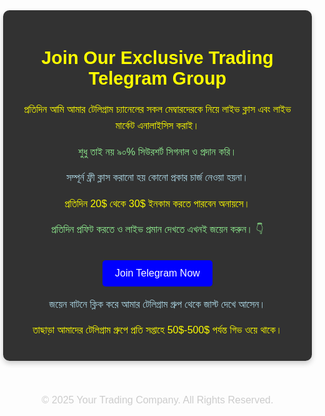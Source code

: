 
<html lang="en">
<head>
    <meta charset="UTF-8">
    <meta name="viewport" content="width=device-width, initial-scale=1.0">
    <meta name="description" content="Join our Telegram group for daily live classes, market analysis, and accurate trading signals.">
    <title>Join Our Trading Community</title>
    <style>
        body {
            font-family: Arial, sans-serif;
            margin: 0;
            padding: 0;
            background: url('market-share-competitor-excellent-growing-with-stocks.jpg') no-repeat center center fixed;
            background-size: cover;
            color: white;
            text-align: center;
        }
        .container {
            max-width: 90%;
            margin: 50px auto;
            padding: 20px;
            background: rgba(0, 0, 0, 0.8);
            border-radius: 10px;
            box-shadow: 0 4px 8px rgba(0, 0, 0, 0.2);
        }
        h1 {
            font-size: 1.8rem;
            margin-bottom: 20px;
            color: yellow;
        }
        p {
            font-size: 1rem;
            line-height: 1.6;
        }
        .yellow {
            color: yellow;
        }
        .green {
            color: lightgreen;
        }
        .blue {
            color: lightblue;
        }
        .cta-button {
            display: inline-block;
            margin-top: 20px;
            padding: 12px 20px;
            font-size: 1rem;
            color: white;
            background: blue;
            text-decoration: none;
            border-radius: 5px;
            transition: background 0.3s;
        }
        .cta-button:hover {
            background: #0056b3;
        }
        footer {
            margin-top: 30px;
            font-size: 0.9rem;
            color: #cccccc;
        }
    </style>
</head>
<body>
    <div class="container">
        <h1>Join Our Exclusive Trading Telegram Group</h1>
        <p class="yellow">প্রতিদিন আমি আমার টেলিগ্রাম চ্যানেলের সকল মেম্বারদেরকে নিয়ে লাইভ ক্লাস এবং লাইভ মার্কেট এনালাইসিস করাই।</p>
        <p class="green">শুধু তাই নয়  ৯০% সিউরশর্ট সিগনাল ও প্রদান করি।</p>
        <p class="blue">সম্পূর্ন ফ্রী ক্লাস করানো হয় কোনো প্রকার চার্জ নেওয়া হয়না।</p>
        <p class="yellow">প্রতিদিন 20$ থেকে 30$ ইনকাম করতে পারবেন অনায়সে।</p>
        <p class="green">প্রতিদিন প্রফিট করতে ও লাইভ প্রমান দেখতে এখনই জয়েন করুন। 👇</p>
        <a href="https://t.me/hstradingzonebd" class="cta-button">Join Telegram Now</a>
        <p class="blue">জয়েন বাটনে ক্লিক করে আমার টেলিগ্রাম গ্রুপ থেকে জাস্ট দেখে আসেন।</p>
        <p class="yellow">তাছাড়া আমাদের টেলিগ্রাম গ্রুপে প্রতি সপ্তাহে 50$-500$ পর্যন্ত গিভ ওয়ে থাকে।</p>
    </div>
    <footer>
        <p>&copy; 2025 Your Trading Company. All Rights Reserved.</p>
    </footer>
</body>
</html>
